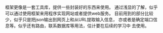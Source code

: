框架更像是一套工具库，提供一些封装好的东西来使用。
通过浅显的了解，似乎可以通过使用框架来用程序实现网站或者提供web服务。
目前用到的部分比较少，似乎只是把json输出到网页上和从URL提取输入信息，
亦或者是确定端口信息等。似乎还有路由，联系数据库等用法，估计要在后续的学习中
去使用。